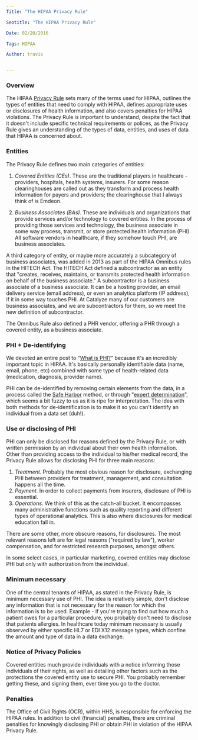 ```yaml
---
Title: "The HIPAA Privacy Rule"

Seotitle: "The HIPAA Privacy Rule"

Date: 02/20/2016

Tags: HIPAA

Author: travis


---
```

### Overview
The HIPAA [Privacy Rule](http://www.hhs.gov/ocr/privacy/hipaa/understanding/summary/privacysummary.pdf) sets many of the terms used for HIPAA, outlines the types of entities that need to comply with HIPAA, defines appropriate uses or disclosures of health information, and also covers penalties for HIPAA violations. The Privacy Rule is important to understand, despite the fact that it doesn't include specific technical requirements or polices, as the Privacy Rule gives an understanding of the types of data, entities, and uses of data that HIPAA is concerned about.

### Entities
The Privacy Rule defines two main categories of entities:

1. *Covered Entities (CEs)*. These are the traditional players in healthcare - providers, hospitals, health systems, insurers. For some reason clearinghouses are called out as they transform and process health information for payers and providers; the clearinghouse that I always think of is Emdeon.

2. *Business Associates (BAs)*. These are individuals and organizations that provide services and/or technology to covered entities. In the process of providing those services and technology, the business associate in some way process, transmit, or store protected health information (PHI). All software vendors in healthcare, if they somehow touch PHI, are business associates.

A third category of entity, or maybe more accurately a subcategory of business associates, was added in 2013 as part of the HIPAA Omnibus rules in the HITECH Act. The HITECH Act defined a subcontractor as an entity that  "creates, receives, maintains, or transmits protected health information on behalf of the business associate." A subcontractor is a business associate of a business associate. It can be a hosting provider, an email delivery service (email address), or even an analytics platform (IP address), if it in some way touches PHI. At Catalyze many of our customers are business associates, and we are subcontractors for them, so we meet the new definition of subcontractor.

The Omnibus Rule also defined a PHR vendor, offering a PHR through a covered entity, as a business associate.

### PHI + De-identifying
We devoted an entire post to "[What is PHI?](https://catalyze.io/learn/what-is-protected-health-information-or-phi)" because it's an incredibly important topic in HIPAA. It's basically personally identifiable data (name, email, phone, etc) combined with some type of health-related data (medication, diagnosis, provider name).

PHI can be de-identified by removing certain elements from the data, in a process called the [Safe Harbor](http://www.hhs.gov/ocr/privacy/hipaa/understanding/coveredentities/De-identification/guidance.html#safeharborguidance) method, or through "[expert determination](http://www.hhs.gov/ocr/privacy/hipaa/understanding/coveredentities/De-identification/guidance.html#guidancedetermination)", which seems a bit fuzzy to us as it is ripe for interpretation. The idea with both methods for de-identification is to make it so you can't identify an individual from a data set (duh!).

### Use or disclosing of PHI
PHI can only be disclosed for reasons defined by the Privacy Rule, or with written permission by an individual about their own health information. Other than providing access to the individual to his/her medical record, the Privacy Rule allows for disclosing PHI for three main reasons:

1. *Treatment.* Probably the most obvious reason for disclosure, exchanging PHI between providers for treatment, management, and consultation happens all the time.
2. *Payment.* In order to collect payments from insurers, disclosure of PHI is essential.
3. *Operations.* We think of this as the catch-all bucket. It encompasses many administrative functions such as quality reporting and different types of operational analytics. This is also where disclosures for medical education fall in.

There are some other, more obscure reasons, for disclosures. The most relevant reasons left are for legal reasons ("required by law"), worker compensation, and for restricted research purposes, amongst others.

In some select cases, in particular marketing, covered entities may disclose PHI but only with authorization from the individual.

### Minimum necessary
One of the central tenants of HIPAA, as stated in the Privacy Rule, is minimum necessary use of PHI. The idea is relatively simple, don't disclose any information that is not necessary for the reason for which the information is to be used. Example - if you're trying to find out how much a patient owes for a particular procedure, you probably don't need to disclose that patients allergies. In healthcare today minimum necessary is usually observed by either specific HL7 or EDI X12 message types, which confine the amount and type of data in a data exchange.

### Notice of Privacy Policies
Covered entities much provide individuals with a notice informing those individuals of their rights, as well as detailing other factors such as the protections the covered entity use to secure PHI. You probably remember getting these, and signing them, ever time you go to the doctor.

### Penalties
The Office of Civil Rights (OCR), within HHS, is responsible for enforcing the HIPAA rules. In addition to civil (financial) penalties, there are criminal penalties for knowingly disclosing PHI or obtain PHI in violation of the HIPAA Privacy Rule.
